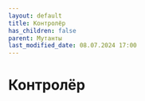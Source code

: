 ```yaml
---
layout: default
title: Контролёр
has_children: false
parent: Мутанты
last_modified_date: 08.07.2024 17:00
---
```


# Контролёр